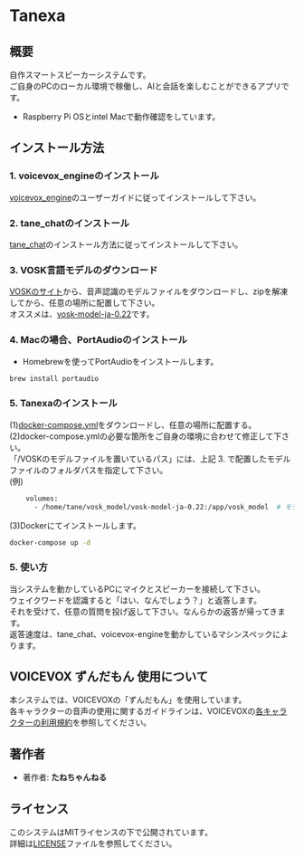 # Tanexa

## 概要
自作スマートスピーカーシステムです。  
ご自身のPCのローカル環境で稼働し、AIと会話を楽しむことができるアプリです。  
- Raspberry Pi OSとintel Macで動作確認をしています。

## インストール方法
### 1. **voicevox_engineのインストール**
[voicevox_engine](https://github.com/VOICEVOX/voicevox_engine)のユーザーガイドに従ってインストールして下さい。

### 2. **tane_chatのインストール**
[tane_chat](https://github.com/tanep3/tane_chat)のインストール方法に従ってインストールして下さい。

### 3. **VOSK言語モデルのダウンロード**
[VOSKのサイト](https://alphacephei.com/vosk/models)から、音声認識のモデルファイルをダウンロードし、zipを解凍してから、任意の場所に配置して下さい。  
オススメは、[vosk-model-ja-0.22](https://alphacephei.com/vosk/models/vosk-model-ja-0.22.zip)です。

### 4. **Macの場合、PortAudioのインストール**
- Homebrewを使ってPortAudioをインストールします。  
```bash
brew install portaudio
```
 
### 5. **Tanexaのインストール**
(1)[docker-compose.yml](./docker-compose.yml)をダウンロードし、任意の場所に配置する。  
(2)docker-compose.ymlの必要な箇所をご自身の環境に合わせて修正して下さい。  
「/VOSKのモデルファイルを置いているパス」には、上記 3. で配置したモデルファイルのフォルダパスを指定して下さい。  
(例)   
```bash
    volumes:
      - /home/tane/vosk_model/vosk-model-ja-0.22:/app/vosk_model  # モデルファイルをコンテナにマウント
```
(3)Dockerにてインストールします。
```bash
docker-compose up -d
```

### 5. **使い方**
当システムを動かしているPCにマイクとスピーカーを接続して下さい。  
ウェイクワードを認識すると「はい、なんでしょう？」と返答します。  
それを受けて、任意の質問を投げ返して下さい。なんらかの返答が帰ってきます。  
返答速度は、tane_chat、voicevox-engineを動かしているマシンスペックによります。  

## VOICEVOX ずんだもん 使用について
本システムでは、VOICEVOXの「ずんだもん」を使用しています。  
各キャラクターの音声の使用に関するガイドラインは、VOICEVOXの[各キャラクターの利用規約](https://voicevox.hiroshiba.jp)を参照してください。

## 著作者
- 著作者: **たねちゃんねる**

## ライセンス
このシステムはMITライセンスの下で公開されています。  
詳細は[LICENSE](./LICENSE)ファイルを参照してください。
